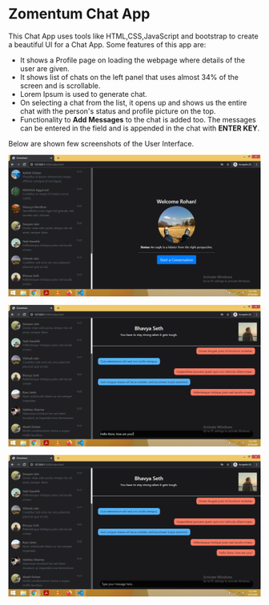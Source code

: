 # Zomentum Chat App

This Chat App uses tools like HTML,CSS,JavaScript and bootstrap to create a beautiful UI for a Chat App.
Some features of this app are:

* It shows a Profile page on loading the webpage where details of the user are given.
* It shows list of chats on the left panel that uses almost 34% of the screen and is scrollable.
* Lorem Ipsum is used to generate chat.
* On selecting a chat from the list, it opens up and shows us the entire chat with the person's status and profile picture on the top.
* Functionality to **Add Messages** to the chat is added too. The messages can be entered in the field and is appended in the chat with **ENTER KEY**.

Below are shown few screenshots of the User Interface.

<p align="center">
  <img src="./img/Screenshot (105).png" alt="Screenshot" width="738">
</p>
<p align="center">
  <img src="./img/Screenshot (107).png" alt="Screenshot" width="738">
</p>
<p align="center">
  <img src="./img/Screenshot (108).png" alt="Screenshot" width="738">
</p>
